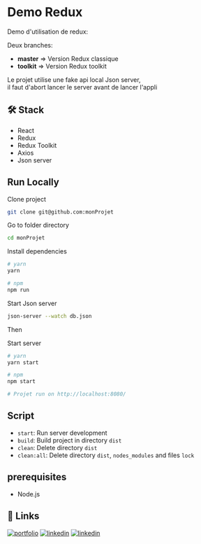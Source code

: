 
# Demo Redux

  Demo d'utilisation de redux:

Deux branches: 

- **master** => Version Redux classique
- **toolkit** => Version Redux toolkit

Le projet utilise une fake api local Json server,  
il faut d'abort lancer le server avant de lancer l'appli 


## 🛠 Stack

- React
- Redux
- Redux Toolkit
- Axios
- Json server 

## Run Locally


Clone project
```bash
git clone git@github.com:monProjet
```

Go to folder directory
```bash
cd monProjet
```


Install dependencies
```bash
# yarn
yarn

# npm
npm run
```

Start Json server

```bash
json-server --watch db.json
```

Then

Start server
```bash
# yarn
yarn start

# npm
npm start

# Projet run on http://localhost:8080/
```



## Script

- `start`: Run server development
- `build`: Build project in directory `dist`
- `clean`: Delete directory `dist`
- `clean:all`: Delete directory `dist`, `nodes_modules` and files `lock`

## prerequisites

- Node.js

## 🔗 Links

[![portfolio](https://img.shields.io/badge/my_portfolio-000?style=for-the-badge&logo=ko-fi&logoColor=white)](https://maillot-geoffrey-portfolio.xyz/)
[![linkedin](https://img.shields.io/badge/linkedin-0A66C2?style=for-the-badge&logo=linkedin&logoColor=white)](https://www.linkedin.com/in/geoffrey-maillot-06a1411bb/)
[![linkedin](https://img.shields.io/badge/github-24292F?style=for-the-badge&logo=github&logocolor=white)](https://github.com/Geoffrey-Maillot/)
